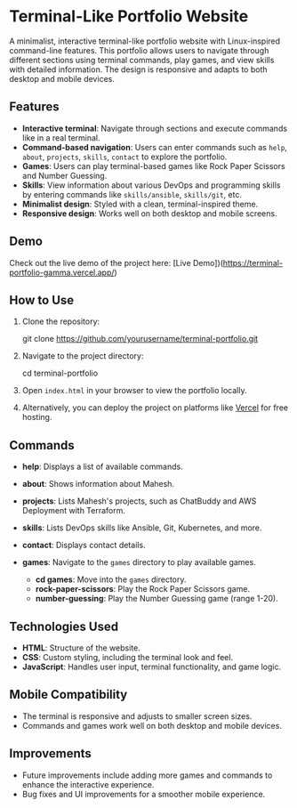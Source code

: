
# Terminal-Like Portfolio Website

A minimalist, interactive terminal-like portfolio website with Linux-inspired command-line features. This portfolio allows users to navigate through different sections using terminal commands, play games, and view skills with detailed information. The design is responsive and adapts to both desktop and mobile devices.

## Features

- **Interactive terminal**: Navigate through sections and execute commands like in a real terminal.
- **Command-based navigation**: Users can enter commands such as `help`, `about`, `projects`, `skills`, `contact` to explore the portfolio.
- **Games**: Users can play terminal-based games like Rock Paper Scissors and Number Guessing.
- **Skills**: View information about various DevOps and programming skills by entering commands like `skills/ansible`, `skills/git`, etc.
- **Minimalist design**: Styled with a clean, terminal-inspired theme.
- **Responsive design**: Works well on both desktop and mobile screens.

## Demo

Check out the live demo of the project here: [Live Demo])(https://terminal-portfolio-gamma.vercel.app/)

## How to Use

1. Clone the repository:

   git clone https://github.com/yourusername/terminal-portfolio.git
   

2. Navigate to the project directory:

   cd terminal-portfolio

3. Open `index.html` in your browser to view the portfolio locally.

4. Alternatively, you can deploy the project on platforms like [Vercel](https://vercel.com/) for free hosting.

## Commands

- **help**: Displays a list of available commands.
- **about**: Shows information about Mahesh.
- **projects**: Lists Mahesh's projects, such as ChatBuddy and AWS Deployment with Terraform.
- **skills**: Lists DevOps skills like Ansible, Git, Kubernetes, and more.
- **contact**: Displays contact details.
- **games**: Navigate to the `games` directory to play available games.

   - **cd games**: Move into the `games` directory.
   - **rock-paper-scissors**: Play the Rock Paper Scissors game.
   - **number-guessing**: Play the Number Guessing game (range 1-20).

## Technologies Used

- **HTML**: Structure of the website.
- **CSS**: Custom styling, including the terminal look and feel.
- **JavaScript**: Handles user input, terminal functionality, and game logic.

## Mobile Compatibility

- The terminal is responsive and adjusts to smaller screen sizes.
- Commands and games work well on both desktop and mobile devices.

## Improvements

- Future improvements include adding more games and commands to enhance the interactive experience.
- Bug fixes and UI improvements for a smoother mobile experience.
